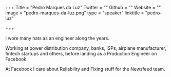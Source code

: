 +++
Title = "Pedro Marques da Luz"
Twitter = ""
Github = ""
Website = ""
image = "pedro-marques-da-luz.png"
type = "speaker"
linktitle = "pedro-luz"

+++

I wore many hats as an engineer along the years.

Working at power distribution company, banks, ISPs, airplane manufacturer, fintech startups and others, before landing as a Production Engineer on Facebook.

At Facebook I care about Reliability and Fixing stuff for the Newsfeed team.
